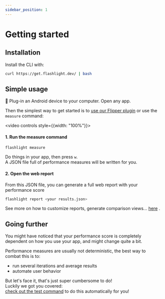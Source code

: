 ```yaml
---
sidebar_position: 1
---
```


# Getting started

## Installation

Install the CLI with:

```bash
curl https://get.flashlight.dev/ | bash
```

## Simple usage

🔌 Plug-in an Android device to your computer. Open any app.


Then the simplest way to get started is to [use our Flipper plugin](./flipper) or use the `measure` command:

<video controls style={{width: "100%"}}>
  <source src="https://user-images.githubusercontent.com/4534323/216979081-9caf4448-bb83-4952-bf59-797a67412309.mp4"/>
</video>

#### 1. Run the measure command
```bash
flashlight measure
```
Do things in your app, then press `w`.  
A JSON file full of performance measures will be written for you.

#### 2. Open the web report
From this JSON file, you can generate a full web report with your performance score 
```bash
flashlight report <your results.json>
```

See more on how to customize reports, generate comparison views... [here](/category/-customize-reports) .

## Going further

You might have noticed that your performance score is completely dependent on how you use your app, and might change quite a bit.

Performance measures are usually not deterministic, the best way to combat this is to:
- run several iterations and average results
- automate user behavior


But let's face it, that's just super cumbersome to do!   
Luckily we got you covered:  
[check out the test command](./category/-automate-measures) to do this automatically for you!